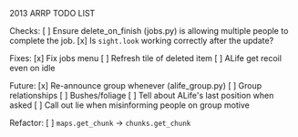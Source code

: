 2013 ARRP TODO LIST

Checks:
	[ ] Ensure delete_on_finish (jobs.py) is allowing multiple people to complete the job.
	[x] Is `sight.look` working correctly after the update?

Fixes:
	[x] Fix jobs menu
	[ ] Refresh tile of deleted item
	[ ] ALife get recoil even on idle

Future:
	[x] Re-announce group whenever (alife_group.py)
	[ ] Group relationships
	[ ] Bushes/foliage
	[ ] Tell about ALife's last position when asked
	[ ] Call out lie when misinforming people on group motive

Refactor:
	[ ] `maps.get_chunk` -> `chunks.get_chunk`

